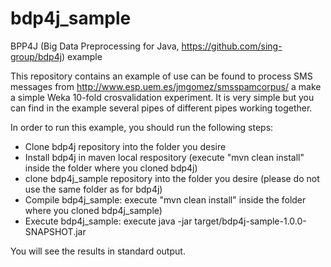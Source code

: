 # bdp4j_sample
BPP4J (Big Data Preprocessing for Java, https://github.com/sing-group/bdp4j) example

This repository contains an example of use can be found to process SMS messages from http://www.esp.uem.es/jmgomez/smsspamcorpus/ 
a make a simple Weka 10-fold crosvalidation experiment. It is very simple but you can find in the example several pipes of different pipes working 
together. 

In order to run this example, you should run the following steps:

* Clone bdp4j repository into the folder you desire
* Install bdp4j in maven local respository (execute "mvn clean install" inside the folder where you cloned bdp4j)
* clone bdp4j_sample repository into the folder you desire (please do not use the same folder as for bdp4j)
* Compile bdp4j_sample: execute "mvn clean install" inside the folder where you cloned bdp4j_sample)
* Execute bdp4j_sample: execute java -jar target/bdp4j-sample-1.0.0-SNAPSHOT.jar

You will see the results in standard output.

